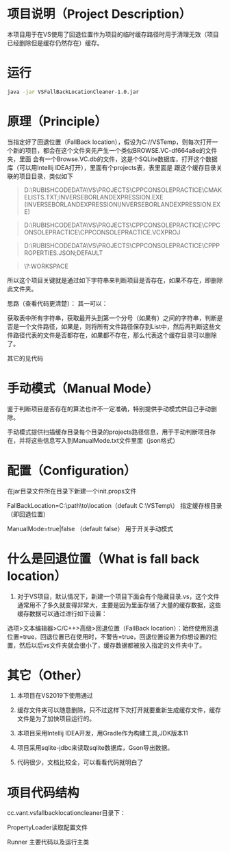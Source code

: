 # 项目说明（Project Description）

本项目用于在VS使用了回退位置作为项目的临时缓存路径时用于清理无效（项目已经删除但是缓存仍然存在）缓存。


# 运行

```bash
java -jar VSFallBackLocationCleaner-1.0.jar
```


# 原理（Principle）

当指定好了回退位置（FallBack location），假设为C://VSTemp，则每次打开一个新的项目，都会在这个文件夹先产生一个类似BROWSE.VC-df664a8e的文件夹，里面
会有一个Browse.VC.db的文件，这是个SQLite数据库，打开这个数据库（可以用Intellij IDEA打开），里面有个projects表，表里面是
跟这个缓存目录关联的项目目录，类似如下


> D:\RUBISHCODEDATA\VS\PROJECTS\CPPCONSOLEPRACTICE\CMAKELISTS.TXT;INVERSEBORLANDEXPRESSION.EXE (INVERSEBORLANDEXPRESSION\INVERSEBORLANDEXPRESSION.EXE)

> D:\RUBISHCODEDATA\VS\PROJECTS\CPPCONSOLEPRACTICE\CPPCONSOLEPRACTICE\CPPCONSOLEPRACTICE.VCXPROJ

> D:\RUBISHCODEDATA\VS\PROJECTS\CPPCONSOLEPRACTICE\CPPPROPERTIES.JSON;DEFAULT

> \\?\:WORKSPACE

所以这个项目关键就是通过如下字符串来判断项目是否存在，如果不存在，即删除此文件夹。

思路（查看代码更清楚）：
其一可以：

获取表中所有字符串，获取最开头到第一个分号（如果有）之间的字符串，判断是否是一个文件路径，如果是，则将所有文件路径保存到List中，然后再判断这些文件路径代表的文件是否都存在，如果都不存在，那么代表这个缓存目录可以删除了。


其它的见代码



# 手动模式（Manual Mode）

鉴于判断项目是否存在的算法也许不一定准确，特别提供手动模式供自己手动删除。

手动模式提供扫描缓存目录每个目录的projects路径信息，用于手动判断项目存在，并将这些信息写入到ManualMode.txt文件里面（json格式）

# 配置（Configuration）
在jar目录文件所在目录下新建一个init.props文件

FallBackLocation=C:\path\to\location（default C:\VSTemp\） 指定缓存根目录（即回退位置）

ManualMode=true|false （default false）  用于开关手动模式




# 什么是回退位置（What is fall back location）

1. 对于VS项目，默认情况下，新建一个项目下面会有个隐藏目录.vs，这个文件通常用不了多久就变得非常大，主要是因为里面存储了大量的缓存数据，这些缓存数据可以通过进行如下设置：

选项>文本编辑器>C/C++>高级>回退位置（FallBack location）：始终使用回退位置=true，回退位置已在使用时，不警告=true，回退位置设置为你想设置的位置，然后以后vs文件夹就会很小了，缓存数据都被放入指定的文件夹中了。



# 其它（Other）

1. 本项目在VS2019下使用通过

2. 缓存文件夹可以随意删除，只不过这样下次打开就要重新生成缓存文件，缓存文件是为了加快项目运行的。

3. 本项目采用Intellij IDEA开发，用Gradle作为构建工具,JDK版本11

4. 项目采用sqlite-jdbc来读取sqlite数据库，Gson导出数据。

5. 代码很少，文档比较全，可以看看代码就明白了


# 项目代码结构

cc.vant.vsfallbacklocationcleaner目录下：

PropertyLoader读取配置文件

Runner 主要代码以及运行主类


